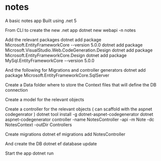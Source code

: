 # notes
A basic notes app 
Built using .net 5

From CLI to create the new .net app
dotnet new webapi -n notes

Add the relevant packages
dotnet add package Microsoft.EntityFrameworkCore --version 5.0.0
dotnet add package Microsoft.VisualStudio.Web.CodeGeneration.Design
dotnet add package Microsoft.EntityFrameworkCore.Design
dotnet add package MySql.EntityFrameworkCore --version 5.0.0

And the following for Migrations and controller generators
dotnet add package Microsoft.EntityFrameworkCore.SqlServer

Create a Data folder where to store the Context files that will define the DB connection

Create a model for the relevant objects

Create a controller for the relevant objects ( can scaffold with the aspnet codegenrator )
dotnet tool install -g dotnet-aspnet-codegenerator
dotnet aspnet-codegenerator controller -name NotesController -api -m Note -dc NotesContext -outDir Controllers

Create migrations
dotnet ef migrations add NotesController

And create the DB
dotnet ef database update

Start the app
dotnet run